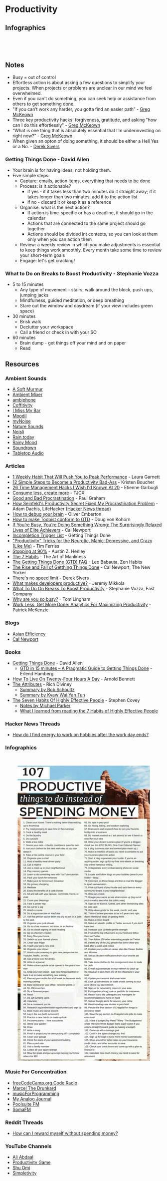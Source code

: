 # Productivity

## Infographics



<figure><img src="https://media.licdn.com/dms/image/D5622AQGd6NDmq7gQug/feedshare-shrink_800/0/1696617125238?e=1700092800&#x26;v=beta&#x26;t=u7i9jkuX36ZXckqgOASa2i2akoO1sHhmc-72rD-eFuM" alt=""><figcaption></figcaption></figure>

<figure><img src="https://joanneguidoccio.files.wordpress.com/2019/09/gothstevencoveyinfographic.jpg" alt=""><figcaption></figcaption></figure>

## Notes

* Busy = out of control
* Effortless action is about asking a few questions to simplify your projects. When projects or problems are unclear in our mind we feel overwhelmed.
* Even if you can't do something, you can seek help or assistance from others to get something done.
* "If you can’t work any harder, you gotta find an easier path” - [Greg McKeown](https://twitter.com/GregoryMcKeown)
* Three key productivity hacks: forgiveness, gratitude, and asking "how can I do this effortlessly" - [Greg McKeown](https://twitter.com/GregoryMcKeown)
* “What is one thing that is absolutely essential that I’m underinvesting on right now?” - [Greg McKeown](https://twitter.com/GregoryMcKeown)
* When given an opton of doing something, it should be either a Hell Yes or a No. - [Derek Sivers](https://sive.rs/)

### Getting Things Done - David Allen

* Your brain is for having ideas, not holding them.
* Five simple steps:
  * Capture: emails, action items, everything that needs to be done
  * Process: is it actionable?
    * if yes - if it takes less than two minutes do it straight away; if it takes longer than two minutes, add it to the action list
    * if no - discard it or keep it as a reference
  * Organise: what is the next action?
    * If action is time-specific or has a deadline, it should go in the calendar
    * Actions that are connected to the same project should go together
    * Actions should be divided int contexts, so you can look at them only when you can action them
  * Review: a weekly review in which you make adjustments is essential to keep things work smoothly. Every month take some time to review your short-term goals
  * Engage: let's get cracking!

### What to Do on Breaks to Boost Productivity - Stephanie Vozza

* 5 to 15 minutes
  * Any type of movement - stairs, walk around the block, push ups, jumping jacks
  * Mindfulness, guided meditation, or deep breathing
  * Stare out the window and daydream (if your view includes green space)
* 30 minutes
  * Brisk walk
  * Declutter your workspace
  * Call a friend or check in with your SO
* 60 minutes
  * Brain dump - get things off your mind and on paper
  * Read

## Resources

### Ambient Sounds

* [A Soft Murmur](https://asoftmurmur.com/)
* [Ambient Mixer](https://www.ambient-mixer.com/)
* [ambiphone](https://ambiph.one/)
* [Coffitivity](https://coffitivity.com/)
* [I Miss My Bar](https://imissmybar.com/)
* [Moodil](https://www.moodil.com/)
* [myNoise](https://mynoise.net/)
* [Nature Sounds](http://naturesoundsfor.me/)
* [Noisli](https://www.noisli.com/)
* [Rain.today](https://rain.today/)
* [Rainy Mood](https://www.rainymood.com/)
* [Soundrown](https://soundrown.com/)
* [Tabletop Audio](https://tabletopaudio.com/)

### Articles

* [1 Weekly Habit That Will Push You to Peak Performance](https://www.inc.com/laura-garnett/1-weekly-habit-for-peak-performance.html) - Laura Garnett
* [12 Simple Steps to Become a Productivity Bad-Ass](https://mixwellness.com/12-simple-steps-to-become-a-productivity-bad-ass/) - Kristen Boucher
* [26 Time Management Hacks I Wish I'd Known At 20](https://www.slideshare.net/egarbugli/26-time-management-hacks-i-wish-id-known-at-20) - Etienne Garbugli
* [Consume less, create more](https://blog.tjcx.me/p/consume-less-create-more) - TJCX
* [Good and Bad Procrastination](https://paulgraham.com/procrastination.html) - Paul Graham
* [How Seinfeld's Productivity Secret Fixed My Procrastination Problem](https://lifehacker.com/how-seinfelds-productivity-secret-fixed-my-procrastinat-5886128) - Adam Dachis, LifeHacker ([Hacker News thread](https://news.ycombinator.com/item?id=6544267))
* [How to debug your brain](https://oliveremberton.com/2014/how-to-debug-your-brain/) - Oliver Emberton
* [How to make Todoist conform to GTD](https://medium.com/@dougvk/how-to-make-todoist-conform-to-gtd-362d86f037bf) - Doug von Kohorn
* [If You’re Busy, You’re Doing Something Wrong: The Surprisingly Relaxed Lives of Elite Achievers](https://www.calnewport.com/blog/2011/11/11/if-youre-busy-youre-doing-something-wrong-the-surprisingly-relaxed-lives-of-elite-achievers/) - Cal Newport
* [Incompletion Trigger List](https://gettingthingsdone.com/wp-content/uploads/2014/10/Mind_Sweep_Trigger_List.pdf) - Getting Things Done
* ["Productivity" Tricks for the Neurotic, Manic-Depressive, and Crazy (Like Me)](https://tim.blog/2013/11/03/productivity-hacks/) - Tim Ferriss
* [Stopping at 90%](https://austinhenley.com/blog/90percent.html) - Austin Z. Henley
* [The 7 Habits](https://www.artofmanliness.com/tag/7-habits/) - The Art of Manliness
* [The Getting Things Done (GTD) FAQ](https://zenhabits.net/the-getting-things-done-gtd-faq/) - Leo Babauta, Zen Habits
* [The Rise and Fall of Getthing Things Done](https://www.newyorker.com/tech/annals-of-technology/the-rise-and-fall-of-getting-things-done) - Cal Newport, The New Yorker
* [There's no speed limit](https://sive.rs/kimo) - Derek Sivers
* [What makes developers productive?](https://jeremymikkola.com/posts/developer_productivity.html) - Jeremy Mikkola
* [What To Do On Breaks To Boost Productivity](https://getpocket.com/explore/item/what-to-do-on-15-30-and-60-minute-breaks-to-boost-productivity) - Stephanie Vozza, Fast Company
* [Why are you so busy?](https://tomlingham.com/articles/why-are-you-so-busy/) - Tom Lingham
* [Work Less, Get More Done: Analytics For Maximizing Productivity](https://www.kalzumeus.com/2009/10/04/work-smarter-not-harder/) - Patrick McKenzie

### Blogs

* [Asian Efficiency](https://www.asianefficiency.com/blog/)
* [Cal Newport](https://www.calnewport.com/blog/)

### Books

* [Getting Things Done](https://smile.amazon.co.uk/Getting-Things-Done-Stress-free-Productivity/dp/0349408947) - David Allen
  * [GTD in 15 minutes – A Pragmatic Guide to Getting Things Done](https://hamberg.no/gtd) - Erlend Hamberg
* [How To Live On Twenty-Four Hours A Day](https://www.gutenberg.org/cache/epub/2274/pg2274-images.html) - Arnold Bennett
* [The Attributes](https://smile.amazon.co.uk/dp/075355867X/) - Rich Diviney
  * [Summary by Bob Schoultz](https://bobsbeenreading.wordpress.com/2021/02/03/the-attributes-25-hidden-drivers-of-optimal-performance-by-rich-diviney/)
  * [Summary by Kyaw Wai Yan Tun](https://waiyancan.com/summary-the-attributes-rich-diviney/)
* [The Seven Habits Of Highly Effective People](https://smile.amazon.co.uk/Habits-Highly-Effective-People/dp/1471165086) - Stephen Covey
  * [Notes by Michael Parker](https://github.com/mgp/book-notes/blob/master/the-seven-habits-of-highly-effective-people.markdown)
  * [What I learned from reading the 7 Habits of Highly Effective People](https://www.reddit.com/r/productivity/comments/mxltoz/what_i_learned_from_reading_the_7_habits_of/)

### Hacker News Threads

* [How do I find energy to work on hobbies after the work day ends?](https://news.ycombinator.com/item?id=26500021)

### Infographics



<figure><img src="https://i.pinimg.com/564x/34/99/bb/3499bb9e801712644440bf08017e373f.jpg" alt=""><figcaption></figcaption></figure>

<figure><img src="../.gitbook/assets/107 Productive Things To Do Instead Of Spending Money.jpg" alt=""><figcaption></figcaption></figure>

### Music For Concentration

* [freeCodeCamp.org Code Radio](https://coderadio.freecodecamp.org/)
* [Marcel The Drunkard](https://www.youtube.com/c/MarcelTheDrunkard/videos)
* [musicForProgramming](https://musicforprogramming.net/)
* [My Analog Journal](https://www.youtube.com/c/MyAnalogJournal/videos)
* [Poolsuite FM](https://poolsuite.net/)
* [SomaFM](https://somafm.com/listen/)

### Reddit Threads

* [How can I reward myself without spending money?](https://www.reddit.com/r/productivity/comments/yts7cw/how_can_i_reward_myself_without_spending_money/)

### YouTube Channels

* [Ali Abdaal](https://www.youtube.com/@aliabdaal/videos)
* [Productivity Game](https://www.youtube.com/@ProductivityGame/videos)
* [Shu Omi](https://www.youtube.com/@ShuOmi_Official/videos)
* [Simpletivity](https://www.youtube.com/@Simpletivity/videos)
